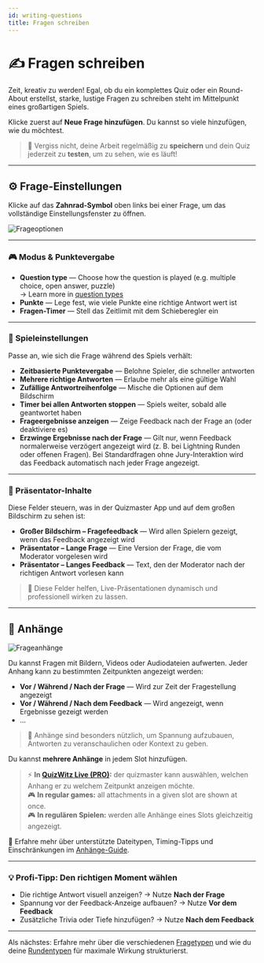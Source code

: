 ```yaml
---
id: writing-questions
title: Fragen schreiben
---
```


# ✍️ Fragen schreiben

Zeit, kreativ zu werden! Egal, ob du ein komplettes Quiz oder ein Round-About erstellst, starke, lustige Fragen zu schreiben steht im Mittelpunkt eines großartigen Spiels.

Klicke zuerst auf **Neue Frage hinzufügen**. Du kannst so viele hinzufügen, wie du möchtest.

> 💾 Vergiss nicht, deine Arbeit regelmäßig zu **speichern** und dein Quiz jederzeit zu **testen**, um zu sehen, wie es läuft!

---

## ⚙️ Frage-Einstellungen

Klicke auf das **Zahnrad-Symbol** oben links bei einer Frage, um das vollständige Einstellungsfenster zu öffnen.

![Frageoptionen](/images/question-options.png)

---

### 🎮 Modus & Punktevergabe

- **Question type** — Choose how the question is played (e.g. multiple choice, open answer, puzzle)\
  → Learn more in [question types](../question-types/000-question-types.md)
- **Punkte** — Lege fest, wie viele Punkte eine richtige Antwort wert ist
- **Fragen-Timer** — Stell das Zeitlimit mit dem Schieberegler ein

---

### 🧩 Spieleinstellungen

Passe an, wie sich die Frage während des Spiels verhält:

- **Zeitbasierte Punktevergabe** — Belohne Spieler, die schneller antworten
- **Mehrere richtige Antworten** — Erlaube mehr als eine gültige Wahl
- **Zufällige Antwortreihenfolge** — Mische die Optionen auf dem Bildschirm
- **Timer bei allen Antworten stoppen** — Spiels weiter, sobald alle geantwortet haben
- **Frageergebnisse anzeigen** — Zeige Feedback nach der Frage an (oder deaktiviere es)
- **Erzwinge Ergebnisse nach der Frage** — Gilt nur, wenn Feedback normalerweise verzögert angezeigt wird (z. B. bei Lightning Runden oder offenen Fragen). Bei Standardfragen ohne Jury-Interaktion wird das Feedback automatisch nach jeder Frage angezeigt.

---

### 🎤 Präsentator-Inhalte

Diese Felder steuern, was in der Quizmaster App und auf dem großen Bildschirm zu sehen ist:

- **Großer Bildschirm – Fragefeedback** — Wird allen Spielern gezeigt, wenn das Feedback angezeigt wird
- **Präsentator – Lange Frage** — Eine Version der Frage, die vom Moderator vorgelesen wird
- **Präsentator – Langes Feedback** — Text, den der Moderator nach der richtigen Antwort vorlesen kann

> 📝 Diese Felder helfen, Live-Präsentationen dynamisch und professionell wirken zu lassen.

---

## 📎 Anhänge

![Frageanhänge](/images/question-attachments.png)

Du kannst Fragen mit Bildern, Videos oder Audiodateien aufwerten. Jeder Anhang kann zu bestimmten Zeitpunkten angezeigt werden:

- **Vor / Während / Nach der Frage** — Wird zur Zeit der Fragestellung angezeigt
- **Vor / Während / Nach dem Feedback** — Wird angezeigt, wenn Ergebnisse gezeigt werden
- ...

> 🧠 Anhänge sind besonders nützlich, um Spannung aufzubauen, Antworten zu veranschaulichen oder Kontext zu geben.

Du kannst **mehrere Anhänge** in jedem Slot hinzufügen.

> ⚡ **In [QuizWitz Live (PRO)](../quizmaster/001-introduction.md):** der quizmaster kann auswählen, welchen Anhang er zu welchem Zeitpunkt anzeigen möchte.\
> 🎮 **In regular games:** all attachments in a given slot are shown at once.\
> 🎮 **In regulären Spielen:** werden alle Anhänge eines Slots gleichzeitig angezeigt.

📘 Erfahre mehr über unterstützte Dateitypen, Timing-Tipps und Einschränkungen im [Anhänge-Guide](../editor/006-attachments.md).

---

### 💡 Profi-Tipp: Den richtigen Moment wählen

- Die richtige Antwort visuell anzeigen? → Nutze **Nach der Frage**
- Spannung vor der Feedback-Anzeige aufbauen? → Nutze **Vor dem Feedback**
- Zusätzliche Trivia oder Tiefe hinzufügen? → Nutze **Nach dem Feedback**

---

Als nächstes: Erfahre mehr über die verschiedenen [Fragetypen](../question-types/000-question-types.md) und wie du deine [Rundentypen](../round-types/000-round-types.md) für maximale Wirkung strukturierst.
